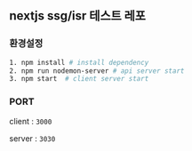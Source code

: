 ## nextjs ssg/isr 테스트 레포

### 환경설정

```bash
1. npm install # install dependency
2. npm run nodemon-server # api server start
3. npm start  # client server start
```

### PORT

client : `3000`

server : `3030`